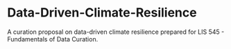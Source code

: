 # Data-Driven-Climate-Resilience
A curation proposal on data-driven climate resilience prepared for LIS 545 - Fundamentals of Data Curation. 
